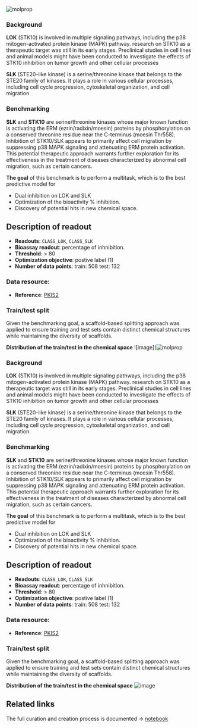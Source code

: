 ![molprop](https://storage.googleapis.com/polaris-public/icons/icons8-fox-60-kinases.png)

### Background
**LOK** (STK10) is involved in multiple signaling pathways, including the p38 mitogen-activated protein kinase (MAPK) pathway. 
research on STK10 as a therapeutic target was still in its early stages. Preclinical studies in cell lines and animal models might have been conducted to investigate the effects of STK10 inhibition on tumor growth and other cellular processes

**SLK** (STE20-like kinase) is a serine/threonine kinase that belongs to the STE20 family of kinases. It plays a role in various cellular processes, including cell cycle progression, cytoskeletal organization, and cell migration. 

### Benchmarking

**SLK** and **STK10** are serine/threonine kinases whose major known function is activating the ERM (ezrin/radixin/moesin) proteins by phosphorylation on a conserved threonine residue near the C-terminus (moesin Thr558). Inhibition of STK10/SLK appears to primarily affect cell migration by suppressing p38 MAPK signaling and attenuating ERM protein activation. This potential therapeutic approach warrants further exploration for its effectiveness in the treatment of diseases characterized by abnormal cell migration, such as certain cancers. 


**The goal** of this benchmark is to perform a multitask, which is to the best predictive model for 
- Dual inhibition on LOK and SLK 
- Optimization of the bioactivity % inhibition.
- Discovery of potential hits in new chemical space.

## Description of readout 
- **Readouts**: `CLASS_LOK`, `CLASS_SLK`
- **Bioassay readout**: percentage of inhnibition.
- **Threshold**: > 80
- **Optimization objective**: postive label (1)
- **Number of data points**: train: 508 test: 132


### Data resource: 
- **Reference**: [PKIS2](https://pubmed.ncbi.nlm.nih.gov/26501955)

### Train/test split
Given the benchmarking goal, a scaffold-based splitting approach was applied to ensure training and test sets contain distinct chemical structures while maintaining the diversity of scaffolds.

**Distribution of the train/test in the chemical space**
![image](![molprop](https://storage.googleapis.com/polaris-public/icons/icons8-fox-60-kinases.png)

### Background
**LOK** (STK10) is involved in multiple signaling pathways, including the p38 mitogen-activated protein kinase (MAPK) pathway. 
research on STK10 as a therapeutic target was still in its early stages. Preclinical studies in cell lines and animal models might have been conducted to investigate the effects of STK10 inhibition on tumor growth and other cellular processes

**SLK** (STE20-like kinase) is a serine/threonine kinase that belongs to the STE20 family of kinases. It plays a role in various cellular processes, including cell cycle progression, cytoskeletal organization, and cell migration. 

### Benchmarking

**SLK** and **STK10** are serine/threonine kinases whose major known function is activating the ERM (ezrin/radixin/moesin) proteins by phosphorylation on a conserved threonine residue near the C-terminus (moesin Thr558). Inhibition of STK10/SLK appears to primarily affect cell migration by suppressing p38 MAPK signaling and attenuating ERM protein activation. This potential therapeutic approach warrants further exploration for its effectiveness in the treatment of diseases characterized by abnormal cell migration, such as certain cancers. 


**The goal** of this benchmark is to perform a multitask, which is to the best predictive model for 
- Dual inhibition on LOK and SLK 
- Optimization of the bioactivity % inhibition.
- Discovery of potential hits in new chemical space.

## Description of readout 
- **Readouts**: `CLASS_LOK`, `CLASS_SLK`
- **Bioassay readout**: percentage of inhnibition.
- **Threshold**: > 80
- **Optimization objective**: postive label (1)
- **Number of data points**: train: 508 test: 132


### Data resource: 
- **Reference**: [PKIS2](https://pubmed.ncbi.nlm.nih.gov/26501955)

### Train/test split
Given the benchmarking goal, a scaffold-based splitting approach was applied to ensure training and test sets contain distinct chemical structures while maintaining the diversity of scaffolds.

**Distribution of the train/test in the chemical space**
![image](https://storage.googleapis.com/polaris-public/datasets/kinases/lok_slk/figures/drewry_lok_slk_v1_tnse_scaffold_split.png)


## Related links
The full curation and creation process is documented -> [notebook](https://github.com/polaris-hub/polaris-recipes/blob/main/org-Polaris/drewry2017_pkis2_subset/01_pkis2_kinase_data_curation.ipynb)
